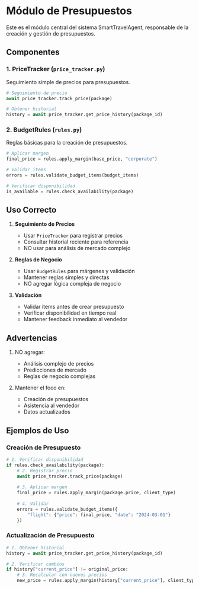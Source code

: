 # Módulo de Presupuestos

Este es el módulo central del sistema SmartTravelAgent, responsable de la creación y gestión de presupuestos.

## Componentes

### 1. PriceTracker (`price_tracker.py`)
Seguimiento simple de precios para presupuestos.

```python
# Seguimiento de precio
await price_tracker.track_price(package)

# Obtener historial
history = await price_tracker.get_price_history(package_id)
```

### 2. BudgetRules (`rules.py`)
Reglas básicas para la creación de presupuestos.

```python
# Aplicar margen
final_price = rules.apply_margin(base_price, "corporate")

# Validar items
errors = rules.validate_budget_items(budget_items)

# Verificar disponibilidad
is_available = rules.check_availability(package)
```

## Uso Correcto

1. **Seguimiento de Precios**
   - Usar `PriceTracker` para registrar precios
   - Consultar historial reciente para referencia
   - NO usar para análisis de mercado complejo

2. **Reglas de Negocio**
   - Usar `BudgetRules` para márgenes y validación
   - Mantener reglas simples y directas
   - NO agregar lógica compleja de negocio

3. **Validación**
   - Validar items antes de crear presupuesto
   - Verificar disponibilidad en tiempo real
   - Mantener feedback inmediato al vendedor

## Advertencias

1. NO agregar:
   - Análisis complejo de precios
   - Predicciones de mercado
   - Reglas de negocio complejas

2. Mantener el foco en:
   - Creación de presupuestos
   - Asistencia al vendedor
   - Datos actualizados

## Ejemplos de Uso

### Creación de Presupuesto
```python
# 1. Verificar disponibilidad
if rules.check_availability(package):
    # 2. Registrar precio
    await price_tracker.track_price(package)
    
    # 3. Aplicar margen
    final_price = rules.apply_margin(package.price, client_type)
    
    # 4. Validar
    errors = rules.validate_budget_items({
        "flight": {"price": final_price, "date": "2024-03-01"}
    })
```

### Actualización de Presupuesto
```python
# 1. Obtener historial
history = await price_tracker.get_price_history(package_id)

# 2. Verificar cambios
if history["current_price"] != original_price:
    # 3. Recalcular con nuevos precios
    new_price = rules.apply_margin(history["current_price"], client_type)
```
